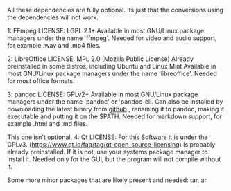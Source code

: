 All these dependencies are fully optional. Its just that the conversions using
the dependencies will not work.

1: FFmpeg
    LICENSE: LGPL 2.1+
    Available in most GNU/Linux package managers under the name
    'ffmpeg'. Needed for video and audio support, for example 
    .wav and .mp4 files.

2: LibreOffice
    LICENSE: MPL 2.0 (Mozilla Public License)
    Already preinstalled in some distros, including Ubuntu and Linux Mint
    Available in most GNU/Linux package managers under the name
    'libreoffice'. Needed for most office formats.

3: pandoc
    LICENSE: GPLv2+
    Available in most GNU/Linux package managers under the name
    'pandoc' or 'pandoc-cli.
    Can also be installed by downloading the latest binary from [github](https://github.com/jgm/pandoc/releases)
    , renaming it to pandoc, making it executable and putting it on the $PATH.
    Needed for markdown support, for
    example .html and .md files.

This one isn't optional.
4: Qt
    LICENSE: For this Software it is under the GPLv3.
    (https://www.qt.io/faq/tag/qt-open-source-licensing)
    Is probably already preinstalled. If it is not, use your
    systems package manager to install it. Needed only for the GUI,
    but the program will not compile without it.

Some more minor packages that are likely present and needed: tar, ar